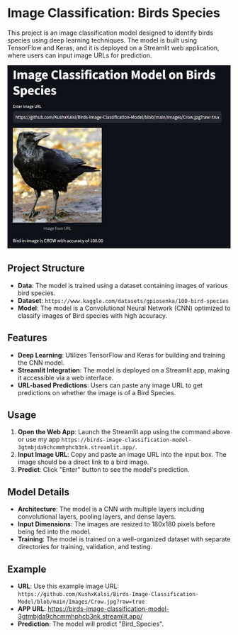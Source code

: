 # Image Classification: Birds Species

This project is an image classification model designed to identify birds species using deep learning techniques. The model is built using TensorFlow and Keras, and it is deployed on a Streamlit web application, where users can input image URLs for prediction.

![Project Banner](Images/Home_Page.png)

## Project Structure

- **Data**: The model is trained using a dataset containing images of various bird species.
- **Dataset**: `https://www.kaggle.com/datasets/gpiosenka/100-bird-species`
- **Model**: The model is a Convolutional Neural Network (CNN) optimized to classify images of Bird species with high accuracy.

## Features

- **Deep Learning**: Utilizes TensorFlow and Keras for building and training the CNN model.
- **Streamlit Integration**: The model is deployed on a Streamlit app, making it accessible via a web interface.
- **URL-based Predictions**: Users can paste any image URL to get predictions on whether the image is of a Bird Species.

## Usage

1. **Open the Web App**: Launch the Streamlit app using the command above or use my app `https://birds-image-classification-model-3gtmbjda9chcmmhphcb3nk.streamlit.app/`.
2. **Input Image URL**: Copy and paste an image URL into the input box. The image should be a direct link to a bird image.
3. **Predict**: Click "Enter" button to see the model's prediction.

## Model Details

- **Architecture**: The model is a CNN with multiple layers including convolutional layers, pooling layers, and dense layers.
- **Input Dimensions**: The images are resized to 180x180 pixels before being fed into the model.
- **Training**: The model is trained on a well-organized dataset with separate directories for training, validation, and testing.

## Example

- **URL**: Use this example image URL: `https://github.com/KushxKalsi/Birds-Image-Classification-Model/blob/main/Images/Crow.jpg?raw=true`
- **APP URL**: https://birds-image-classification-model-3gtmbjda9chcmmhphcb3nk.streamlit.app/
- **Prediction**: The model will predict "Bird_Species".
